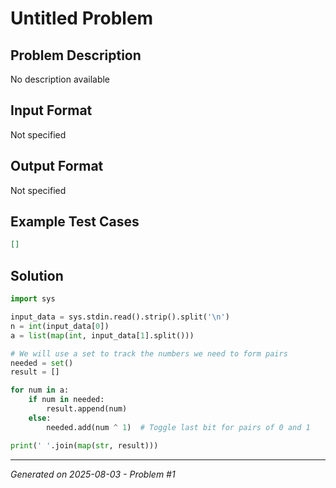 # Untitled Problem

## Problem Description
No description available

## Input Format
Not specified

## Output Format
Not specified

## Example Test Cases
```json
[]
```

## Solution
```python
import sys

input_data = sys.stdin.read().strip().split('\n')
n = int(input_data[0])
a = list(map(int, input_data[1].split()))

# We will use a set to track the numbers we need to form pairs
needed = set()
result = []

for num in a:
    if num in needed:
        result.append(num)
    else:
        needed.add(num ^ 1)  # Toggle last bit for pairs of 0 and 1

print(' '.join(map(str, result)))
```

---
*Generated on 2025-08-03 - Problem #1*